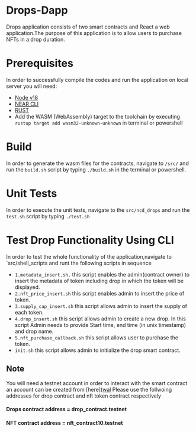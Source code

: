 # Drops-Dapp
Drops application consists of two smart contracts and React a web application.The purpose of this application is to allow users to purchase NFTs in a drop duration.
# Prerequisites
In order to successfully compile the codes and run the application on local server you will need:
- [Node v18](https://nodejs.org/en/download/current/)
- [NEAR CLI](https://docs.near.org/docs/tools/near-cli)
- [RUST](https://www.rust-lang.org/tools/install)
- Add the WASM (WebAssembly) target to the toolchain by executing ` rustup target add wasm32-unknown-unknown` in terminal or powershell
# Build
In order to generate the wasm files for the contracts, navigate to `/src/` and run the `build.sh` script by typing `./build.sh` in the terminal or powershell.
# Unit Tests
In order to execute the unit tests, navigate to the `src/ncd_drops` and run the `test.sh` script by typing `./test.sh`
# Test Drop Functionality Using CLI
In order to test the whole functionality of the application,navigate to `src/shell_scripts and runt the following scripts in sequence
- `1.metadata_insert.sh.` this script enables the admin(contract owner) to insert the metadata of token including drop in which the token will be displayed.
- `2.nft_price_insert.sh` this script enables admin to insert the price of token.
- `3.supply_cap_insert.sh` this script allows admin to insert the supply of each token.
- `4.drop_insert.sh` this script allows admin to create a new drop. In this script Admin needs to provide Start time, end time (in unix timestamp) and drop name.
- `5.nft_purchase_callback.sh` this script allows user to purchase the token.
- `init.sh` this script allows admin to initialize the drop smart contract.
## Note
 You will need a testnet account in order to interact with the smart contract an account can be created from [here]([wal](https://wallet.testnet.near.org)
 Please use the follwoing addresses for drop contract and nft token contract respectively
 #### Drops contract address = drop_contract.testnet
 #### NFT contract address = nft_contract10.testnet
